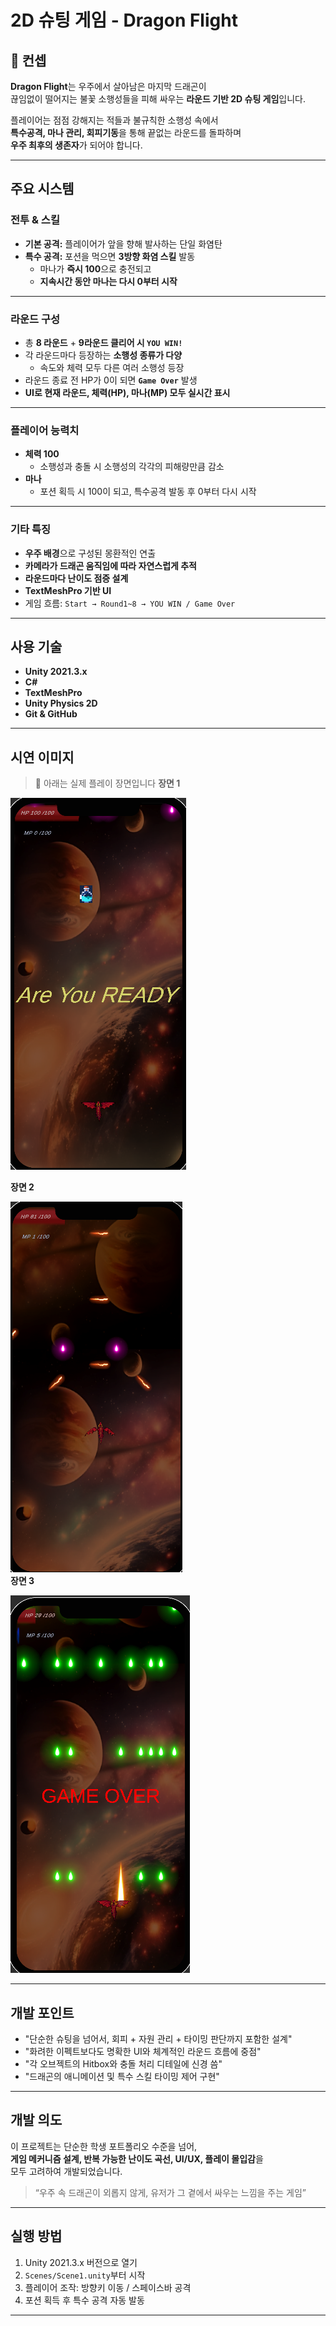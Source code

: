 #  2D 슈팅 게임 - Dragon Flight

## 🌌 컨셉

**Dragon Flight**는 우주에서 살아남은 마지막 드래곤이  
끊임없이 떨어지는 불꽃 소행성들을 피해 싸우는 **라운드 기반 2D 슈팅 게임**입니다.  

플레이어는 점점 강해지는 적들과 불규칙한 소행성 속에서  
**특수공격, 마나 관리, 회피기동**을 통해 끝없는 라운드를 돌파하며  
**우주 최후의 생존자**가 되어야 합니다.

---

##  주요 시스템

### 전투 & 스킬

- **기본 공격:** 플레이어가 앞을 향해 발사하는 단일 화염탄
- **특수 공격:** 포션을 먹으면 **3방향 화염 스킬** 발동
  - 마나가 **즉시 100**으로 충전되고
  - **지속시간 동안 마나는 다시 0부터 시작**

---

###  라운드 구성

- 총 **8 라운드** + **9라운드 클리어 시 `YOU WIN!`**
- 각 라운드마다 등장하는 **소행성 종류가 다양**
  - 속도와 체력 모두 다른 여러 소행성 등장
- 라운드 종료 전 HP가 0이 되면 **`Game Over`** 발생
- **UI로 현재 라운드, 체력(HP), 마나(MP) 모두 실시간 표시**

---

###  플레이어 능력치

- **체력 100**
  - 소행성과 충돌 시 소행성의 각각의 피해량만큼 감소
- **마나**
  - 포션 획득 시 100이 되고, 특수공격 발동 후 0부터 다시 시작

---

### 기타 특징

- **우주 배경**으로 구성된 몽환적인 연출
- **카메라가 드래곤 움직임에 따라 자연스럽게 추적**
- **라운드마다 난이도 점증 설계**
- **TextMeshPro 기반 UI**
- 게임 흐름: `Start → Round1~8 → YOU WIN / Game Over`

---

## 사용 기술

- **Unity 2021.3.x**
- **C#**
- **TextMeshPro**
- **Unity Physics 2D**
- **Git & GitHub**

---

## 시연 이미지

> 📸 아래는 실제 플레이 장면입니다
**장면 1**

![Scene1](Images/Scene1.png)


**장면 2**


![Scene2](Images/Scene2.png)  
**장면 3**


![Scene3](Images/Scene3.png)  

---

##  개발 포인트

- "단순한 슈팅을 넘어서, 회피 + 자원 관리 + 타이밍 판단까지 포함한 설계"
- "화려한 이펙트보다도 명확한 UI와 체계적인 라운드 흐름에 중점"
- "각 오브젝트의 Hitbox와 충돌 처리 디테일에 신경 씀"
- "드래곤의 애니메이션 및 특수 스킬 타이밍 제어 구현"

---

##  개발 의도

이 프로젝트는 단순한 학생 포트폴리오 수준을 넘어,  
**게임 메커니즘 설계, 반복 가능한 난이도 곡선, UI/UX, 플레이 몰입감**을  
모두 고려하여 개발되었습니다.

> “우주 속 드래곤이 외롭지 않게, 유저가 그 곁에서 싸우는 느낌을 주는 게임”  

---

##  실행 방법

1. Unity 2021.3.x 버전으로 열기  
2. `Scenes/Scene1.unity`부터 시작  
3. 플레이어 조작: 방향키 이동 / 스페이스바 공격  
4. 포션 획득 후 특수 공격 자동 발동  

---

